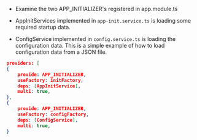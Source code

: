- Examine the two APP_INITIALIZER's registered in app.module.ts

- AppInitServices implemented in `app-init.service.ts` is loading some required startup data.

- ConfigService implemented in `config.service.ts` is loading the configuration data. This is a simple example of how to load configuration data from a JSON file.


```json
providers: [
{
    provide: APP_INITIALIZER,
    useFactory: initFactory,
    deps: [AppInitService],
    multi: true,
},
{
    provide: APP_INITIALIZER,
    useFactory: configFactory,
    deps: [ConfigService],
    multi: true,
}
```
